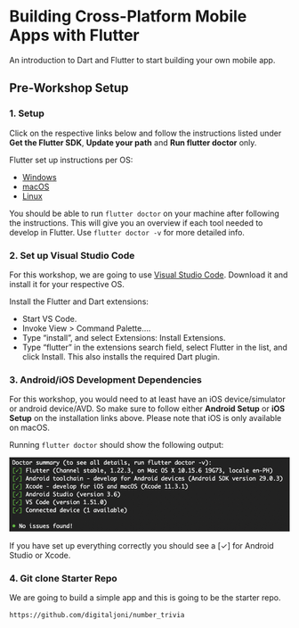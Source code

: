 

# Building Cross-Platform Mobile Apps with Flutter
An introduction to Dart and Flutter to start building your own mobile app.

## Pre-Workshop Setup

### 1. Setup

Click on the respective links below and follow the instructions listed under **Get the Flutter SDK**, **Update your path** and **Run flutter doctor** only.

Flutter set up instructions per OS:
* [Windows](https://flutter.dev/docs/get-started/install/windows#get-sdk)
* [macOS](https://flutter.dev/docs/get-started/install/macos#get-sdk)
* [Linux](https://flutter.dev/docs/get-started/install/linux#get-sdk)


You should be able to run ```flutter doctor``` on your machine after following the instructions. This will give you an overview if each tool needed to develop in Flutter. Use  ```flutter doctor -v``` for more detailed info.


### 2. Set up Visual Studio Code

For this workshop, we are going to use [Visual Studio Code](https://code.visualstudio.com/). Download it and install it for your respective OS.

Install the Flutter and Dart extensions:
* Start VS Code.
* Invoke View > Command Palette….
* Type “install”, and select Extensions: Install Extensions.
* Type “flutter” in the extensions search field, select Flutter in the list, and click Install. This also installs the required Dart plugin.

### 3. Android/iOS Development Dependencies

For this workshop, you would need to at least have an iOS device/simulator or android device/AVD. So make sure to follow either **Android Setup** or **iOS Setup** on the installation links above. Please note that iOS is only available on macOS.

Running ```flutter doctor``` should show the following output:

![Flutter doctor](flutter_doctor.png)

If you have set up everything correctly you should see a [✓] for Android Studio or Xcode. 

### 4. Git clone Starter Repo

We are going to build a simple app and this is going to be the starter repo.

```
https://github.com/digitaljoni/number_trivia
```
